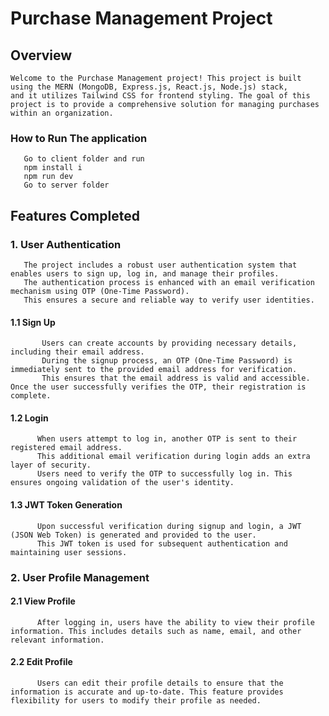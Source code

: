 # Purchase Management Project

## Overview
    Welcome to the Purchase Management project! This project is built using the MERN (MongoDB, Express.js, React.js, Node.js) stack, 
    and it utilizes Tailwind CSS for frontend styling. The goal of this project is to provide a comprehensive solution for managing purchases within an organization.
    

### How to Run The application
       Go to client folder and run 
       npm install i
       npm run dev 
       Go to server folder 
       
## Features Completed

### 1. User Authentication
       The project includes a robust user authentication system that enables users to sign up, log in, and manage their profiles.
       The authentication process is enhanced with an email verification mechanism using OTP (One-Time Password).
       This ensures a secure and reliable way to verify user identities.
  #### 1.1 Sign Up
           Users can create accounts by providing necessary details, including their email address. 
           During the signup process, an OTP (One-Time Password) is immediately sent to the provided email address for verification.
           This ensures that the email address is valid and accessible. Once the user successfully verifies the OTP, their registration is complete.
  #### 1.2 Login
          When users attempt to log in, another OTP is sent to their registered email address.
          This additional email verification during login adds an extra layer of security.
          Users need to verify the OTP to successfully log in. This ensures ongoing validation of the user's identity.
  #### 1.3 JWT Token Generation
          Upon successful verification during signup and login, a JWT (JSON Web Token) is generated and provided to the user.
          This JWT token is used for subsequent authentication and maintaining user sessions.

 ### 2. User Profile Management
  #### 2.1 View Profile
          After logging in, users have the ability to view their profile information. This includes details such as name, email, and other relevant information.

  #### 2.2 Edit Profile
          Users can edit their profile details to ensure that the information is accurate and up-to-date. This feature provides flexibility for users to modify their profile as needed.
